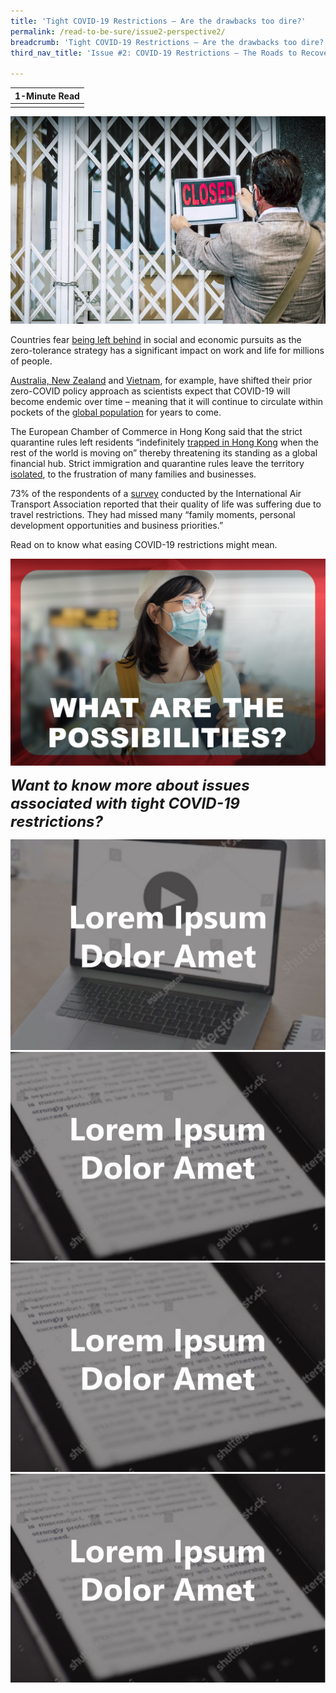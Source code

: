 ```yaml
---
title: 'Tight COVID-19 Restrictions — Are the drawbacks too dire?'
permalink: /read-to-be-sure/issue2-perspective2/
breadcrumb: 'Tight COVID-19 Restrictions — Are the drawbacks too dire?'
third_nav_title: 'Issue #2: COVID-19 Restrictions — The Roads to Recovery'

---
```



| **1-Minute Read** |
| :---------------: |
|                   |

![](../images/rtbs2-perspective2-notext.png)



Countries fear [being left behind](https://www.theguardian.com/world/2021/oct/30/people-are-starting-to-wane-china-zero-covid-policy-takes-toll) in social and economic pursuits as the zero-tolerance strategy has a significant impact on work and life for millions of people.



[Australia, New Zealand](https://www.economist.com/china/2021/10/16/how-long-can-chinas-zero-covid-policy-last) and [Vietnam](https://theconversation.com/zero-covid-worked-for-some-countries-but-high-vaccine-coverage-is-now-key-169327), for example, have shifted their prior zero-COVID policy approach as scientists expect that COVID-19 will become endemic over time – meaning that it will continue to circulate within pockets of the [global population](https://www.nature.com/articles/d41586-021-00396-2) for years to come. 



The European Chamber of Commerce in Hong Kong said that the strict quarantine rules left residents “indefinitely [trapped in Hong Kong](https://www.straitstimes.com/ASIA/EAST-ASIA/STRICT-COVID-19-CURBS-LEAVE-HONG-KONG-INDEFINITELY-TRAPPED-EU-CHAMBER-SAYS) when the rest of the world is moving on” thereby threatening its standing as a global financial hub. Strict immigration and quarantine rules leave the territory [isolated](https://www.economist.com/the-economist-explains/2021/10/06/why-hong-kongs-zero-covid-strategy-could-backfire), to the frustration of many families and businesses.



73% of the respondents of a [survey](https://www.iata.org/en/pressroom/2021-releases/2021-10-05-01/) conducted by the International Air Transport Association reported that their quality of life was suffering due to travel restrictions. They had missed many “family moments, personal development opportunities and business priorities.” 

 

Read on to know what easing COVID-19 restrictions might mean. 

<div>
<div class="row is-multiline">
    <div class="col is-one-third-desktop is-one-third-tablet"></div>
    <div class="col is-one-third-desktop is-one-third-tablet">
<a href="/read-to-be-sure/issue2-perspective3/"><img src="../images/rtbs2-perspective3.png" alt="image 2"></a>
</div>
    <div class="col is-one-third-desktop is-one-third-tablet"></div>  
</div>	
</div>



***<font size=5>Want to know more about issues associated with tight COVID-19 restrictions?</font>***

<div>
<div class="row is-multiline">
    <div class="col is-half-desktop is-half-tablet">
<a href="https://www.youtube.com/watch?v=ni9gQn5rsLA"><img src="../images/rtbs2-watch1.jpg" alt="image 2"></a>
</div>
    <div class="col is-half-desktop is-half-tablet">
<a href="https://www.theguardian.com/business/2019/jun/22/cost-cheap-fast-fashion-workers-planet"><img src="../images/rtbs2-read1.jpg" alt="image 4"></a>
</div>
    <div class="col is-half-desktop is-half-tablet">
<a href="https://www.theglobeandmail.com/podcasts/the-decibel/article-how-sheins-low-prices-are-setting-fast-fashion-on-fire/"><img src="../images/rtbs2-read1.jpg" alt="image 4"></a>
</div>
    <div class="col is-half-desktop is-half-tablet">
<a href="https://www.theatlantic.com/magazine/archive/2021/03/ultra-fast-fashion-is-eating-the-world/617794/"><img src="../images/rtbs2-read1.jpg" alt="image 2"></a>
</div>
</div>	
</div>




